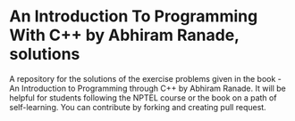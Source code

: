 # An Introduction To Programming With C++ by Abhiram Ranade, solutions
A repository for the solutions of the exercise problems given in the book - An Introduction to Programming through C++ by Abhiram Ranade.
It will be helpful for students following the NPTEL course or the book on a path of self-learning. You can contribute by forking and creating pull request.
